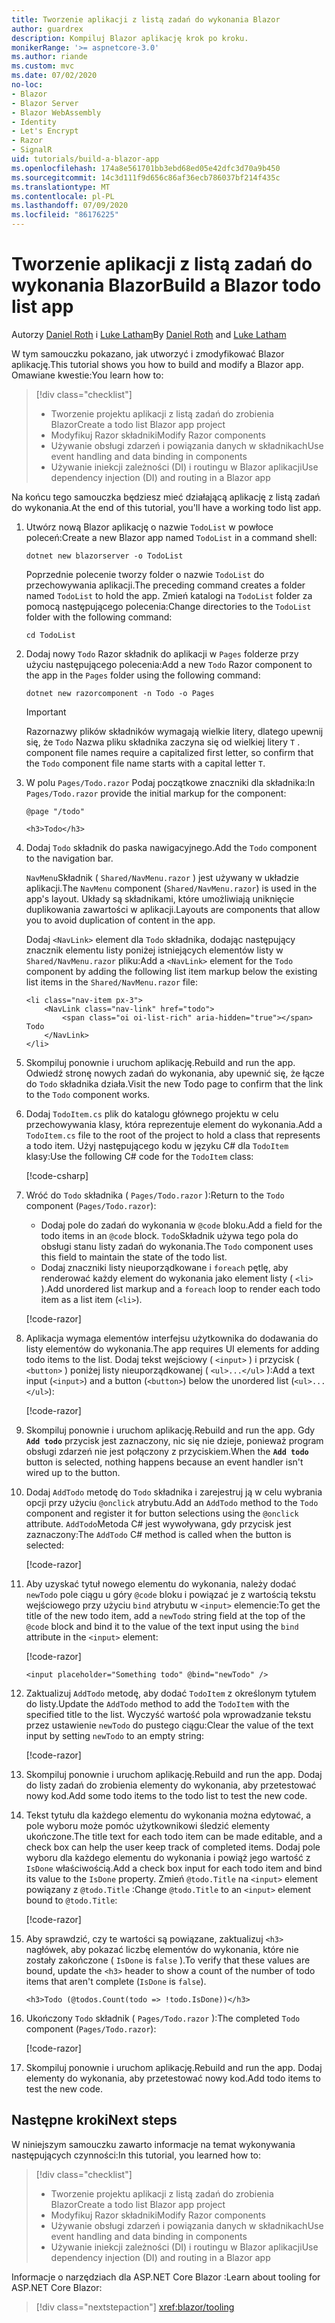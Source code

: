 ```yaml
---
title: Tworzenie aplikacji z listą zadań do wykonania Blazor
author: guardrex
description: Kompiluj Blazor aplikację krok po kroku.
monikerRange: '>= aspnetcore-3.0'
ms.author: riande
ms.custom: mvc
ms.date: 07/02/2020
no-loc:
- Blazor
- Blazor Server
- Blazor WebAssembly
- Identity
- Let's Encrypt
- Razor
- SignalR
uid: tutorials/build-a-blazor-app
ms.openlocfilehash: 174a8e561701bb3ebd68ed05e42dfc3d70a9b450
ms.sourcegitcommit: 14c3d111f9d656c86af36ecb786037bf214f435c
ms.translationtype: MT
ms.contentlocale: pl-PL
ms.lasthandoff: 07/09/2020
ms.locfileid: "86176225"
---
```

# <a name="build-a-blazor-todo-list-app"></a><span data-ttu-id="ca8f3-103">Tworzenie aplikacji z listą zadań do wykonania Blazor</span><span class="sxs-lookup"><span data-stu-id="ca8f3-103">Build a Blazor todo list app</span></span>

<span data-ttu-id="ca8f3-104">Autorzy [Daniel Roth](https://github.com/danroth27) i [Luke Latham](https://github.com/guardrex)</span><span class="sxs-lookup"><span data-stu-id="ca8f3-104">By [Daniel Roth](https://github.com/danroth27) and [Luke Latham](https://github.com/guardrex)</span></span>

<span data-ttu-id="ca8f3-105">W tym samouczku pokazano, jak utworzyć i zmodyfikować Blazor aplikację.</span><span class="sxs-lookup"><span data-stu-id="ca8f3-105">This tutorial shows you how to build and modify a Blazor app.</span></span> <span data-ttu-id="ca8f3-106">Omawiane kwestie:</span><span class="sxs-lookup"><span data-stu-id="ca8f3-106">You learn how to:</span></span>

> [!div class="checklist"]
> * <span data-ttu-id="ca8f3-107">Tworzenie projektu aplikacji z listą zadań do zrobienia Blazor</span><span class="sxs-lookup"><span data-stu-id="ca8f3-107">Create a todo list Blazor app project</span></span>
> * <span data-ttu-id="ca8f3-108">Modyfikuj Razor składniki</span><span class="sxs-lookup"><span data-stu-id="ca8f3-108">Modify Razor components</span></span>
> * <span data-ttu-id="ca8f3-109">Używanie obsługi zdarzeń i powiązania danych w składnikach</span><span class="sxs-lookup"><span data-stu-id="ca8f3-109">Use event handling and data binding in components</span></span>
> * <span data-ttu-id="ca8f3-110">Używanie iniekcji zależności (DI) i routingu w Blazor aplikacji</span><span class="sxs-lookup"><span data-stu-id="ca8f3-110">Use dependency injection (DI) and routing in a Blazor app</span></span>

<span data-ttu-id="ca8f3-111">Na końcu tego samouczka będziesz mieć działającą aplikację z listą zadań do wykonania.</span><span class="sxs-lookup"><span data-stu-id="ca8f3-111">At the end of this tutorial, you'll have a working todo list app.</span></span>

1. <span data-ttu-id="ca8f3-112">Utwórz nową Blazor aplikację o nazwie `TodoList` w powłoce poleceń:</span><span class="sxs-lookup"><span data-stu-id="ca8f3-112">Create a new Blazor app named `TodoList` in a command shell:</span></span>

   ```dotnetcli
   dotnet new blazorserver -o TodoList
   ```

   <span data-ttu-id="ca8f3-113">Poprzednie polecenie tworzy folder o nazwie `TodoList` do przechowywania aplikacji.</span><span class="sxs-lookup"><span data-stu-id="ca8f3-113">The preceding command creates a folder named `TodoList` to hold the app.</span></span> <span data-ttu-id="ca8f3-114">Zmień katalogi na `TodoList` folder za pomocą następującego polecenia:</span><span class="sxs-lookup"><span data-stu-id="ca8f3-114">Change directories to the `TodoList` folder with the following command:</span></span>

   ```dotnetcli
   cd TodoList
   ```

1. <span data-ttu-id="ca8f3-115">Dodaj nowy `Todo` Razor składnik do aplikacji w `Pages` folderze przy użyciu następującego polecenia:</span><span class="sxs-lookup"><span data-stu-id="ca8f3-115">Add a new `Todo` Razor component to the app in the `Pages` folder using the following command:</span></span>

   ```dotnetcli
   dotnet new razorcomponent -n Todo -o Pages
   ```

   > [!IMPORTANT]
   > Razor<span data-ttu-id="ca8f3-116">nazwy plików składników wymagają wielkie litery, dlatego upewnij się, że `Todo` Nazwa pliku składnika zaczyna się od wielkiej litery `T` .</span><span class="sxs-lookup"><span data-stu-id="ca8f3-116"> component file names require a capitalized first letter, so confirm that the `Todo` component file name starts with a capital letter `T`.</span></span>

1. <span data-ttu-id="ca8f3-117">W polu `Pages/Todo.razor` Podaj początkowe znaczniki dla składnika:</span><span class="sxs-lookup"><span data-stu-id="ca8f3-117">In `Pages/Todo.razor` provide the initial markup for the component:</span></span>

   ```razor
   @page "/todo"

   <h3>Todo</h3>
   ```

1. <span data-ttu-id="ca8f3-118">Dodaj `Todo` składnik do paska nawigacyjnego.</span><span class="sxs-lookup"><span data-stu-id="ca8f3-118">Add the `Todo` component to the navigation bar.</span></span>

   <span data-ttu-id="ca8f3-119">`NavMenu`Składnik ( `Shared/NavMenu.razor` ) jest używany w układzie aplikacji.</span><span class="sxs-lookup"><span data-stu-id="ca8f3-119">The `NavMenu` component (`Shared/NavMenu.razor`) is used in the app's layout.</span></span> <span data-ttu-id="ca8f3-120">Układy są składnikami, które umożliwiają uniknięcie duplikowania zawartości w aplikacji.</span><span class="sxs-lookup"><span data-stu-id="ca8f3-120">Layouts are components that allow you to avoid duplication of content in the app.</span></span>

   <span data-ttu-id="ca8f3-121">Dodaj `<NavLink>` element dla `Todo` składnika, dodając następujący znacznik elementu listy poniżej istniejących elementów listy w `Shared/NavMenu.razor` pliku:</span><span class="sxs-lookup"><span data-stu-id="ca8f3-121">Add a `<NavLink>` element for the `Todo` component by adding the following list item markup below the existing list items in the `Shared/NavMenu.razor` file:</span></span>

   ```razor
   <li class="nav-item px-3">
       <NavLink class="nav-link" href="todo">
           <span class="oi oi-list-rich" aria-hidden="true"></span> Todo
       </NavLink>
   </li>
   ```

1. <span data-ttu-id="ca8f3-122">Skompiluj ponownie i uruchom aplikację.</span><span class="sxs-lookup"><span data-stu-id="ca8f3-122">Rebuild and run the app.</span></span> <span data-ttu-id="ca8f3-123">Odwiedź stronę nowych zadań do wykonania, aby upewnić się, że łącze do `Todo` składnika działa.</span><span class="sxs-lookup"><span data-stu-id="ca8f3-123">Visit the new Todo page to confirm that the link to the `Todo` component works.</span></span>

1. <span data-ttu-id="ca8f3-124">Dodaj `TodoItem.cs` plik do katalogu głównego projektu w celu przechowywania klasy, która reprezentuje element do wykonania.</span><span class="sxs-lookup"><span data-stu-id="ca8f3-124">Add a `TodoItem.cs` file to the root of the project to hold a class that represents a todo item.</span></span> <span data-ttu-id="ca8f3-125">Użyj następującego kodu w języku C# dla `TodoItem` klasy:</span><span class="sxs-lookup"><span data-stu-id="ca8f3-125">Use the following C# code for the `TodoItem` class:</span></span>

   [!code-csharp[](build-a-blazor-app/samples_snapshot/3.x/TodoItem.cs)]

1. <span data-ttu-id="ca8f3-126">Wróć do `Todo` składnika ( `Pages/Todo.razor` ):</span><span class="sxs-lookup"><span data-stu-id="ca8f3-126">Return to the `Todo` component (`Pages/Todo.razor`):</span></span>

   * <span data-ttu-id="ca8f3-127">Dodaj pole do zadań do wykonania w `@code` bloku.</span><span class="sxs-lookup"><span data-stu-id="ca8f3-127">Add a field for the todo items in an `@code` block.</span></span> <span data-ttu-id="ca8f3-128">`Todo`Składnik używa tego pola do obsługi stanu listy zadań do wykonania.</span><span class="sxs-lookup"><span data-stu-id="ca8f3-128">The `Todo` component uses this field to maintain the state of the todo list.</span></span>
   * <span data-ttu-id="ca8f3-129">Dodaj znaczniki listy nieuporządkowane i `foreach` pętlę, aby renderować każdy element do wykonania jako element listy ( `<li>` ).</span><span class="sxs-lookup"><span data-stu-id="ca8f3-129">Add unordered list markup and a `foreach` loop to render each todo item as a list item (`<li>`).</span></span>

   [!code-razor[](build-a-blazor-app/samples_snapshot/3.x/ToDo4.razor?highlight=5-10,12-14)]

1. <span data-ttu-id="ca8f3-130">Aplikacja wymaga elementów interfejsu użytkownika do dodawania do listy elementów do wykonania.</span><span class="sxs-lookup"><span data-stu-id="ca8f3-130">The app requires UI elements for adding todo items to the list.</span></span> <span data-ttu-id="ca8f3-131">Dodaj tekst wejściowy ( `<input>` ) i przycisk ( `<button>` ) poniżej listy nieuporządkowanej ( `<ul>...</ul>` ):</span><span class="sxs-lookup"><span data-stu-id="ca8f3-131">Add a text input (`<input>`) and a button (`<button>`) below the unordered list (`<ul>...</ul>`):</span></span>

   [!code-razor[](build-a-blazor-app/samples_snapshot/3.x/ToDo5.razor?highlight=12-13)]

1. <span data-ttu-id="ca8f3-132">Skompiluj ponownie i uruchom aplikację.</span><span class="sxs-lookup"><span data-stu-id="ca8f3-132">Rebuild and run the app.</span></span> <span data-ttu-id="ca8f3-133">Gdy **`Add todo`** przycisk jest zaznaczony, nic się nie dzieje, ponieważ program obsługi zdarzeń nie jest połączony z przyciskiem.</span><span class="sxs-lookup"><span data-stu-id="ca8f3-133">When the **`Add todo`** button is selected, nothing happens because an event handler isn't wired up to the button.</span></span>

1. <span data-ttu-id="ca8f3-134">Dodaj `AddTodo` metodę do `Todo` składnika i zarejestruj ją w celu wybrania opcji przy użyciu `@onclick` atrybutu.</span><span class="sxs-lookup"><span data-stu-id="ca8f3-134">Add an `AddTodo` method to the `Todo` component and register it for button selections using the `@onclick` attribute.</span></span> <span data-ttu-id="ca8f3-135">`AddTodo`Metoda C# jest wywoływana, gdy przycisk jest zaznaczony:</span><span class="sxs-lookup"><span data-stu-id="ca8f3-135">The `AddTodo` C# method is called when the button is selected:</span></span>

   [!code-razor[](build-a-blazor-app/samples_snapshot/3.x/ToDo6.razor?highlight=2,7-10)]

1. <span data-ttu-id="ca8f3-136">Aby uzyskać tytuł nowego elementu do wykonania, należy dodać `newTodo` pole ciągu u góry `@code` bloku i powiązać je z wartością tekstu wejściowego przy użyciu `bind` atrybutu w `<input>` elemencie:</span><span class="sxs-lookup"><span data-stu-id="ca8f3-136">To get the title of the new todo item, add a `newTodo` string field at the top of the `@code` block and bind it to the value of the text input using the `bind` attribute in the `<input>` element:</span></span>

   [!code-razor[](build-a-blazor-app/samples_snapshot/3.x/ToDo7.razor?highlight=2)]

   ```razor
   <input placeholder="Something todo" @bind="newTodo" />
   ```

1. <span data-ttu-id="ca8f3-137">Zaktualizuj `AddTodo` metodę, aby dodać `TodoItem` z określonym tytułem do listy.</span><span class="sxs-lookup"><span data-stu-id="ca8f3-137">Update the `AddTodo` method to add the `TodoItem` with the specified title to the list.</span></span> <span data-ttu-id="ca8f3-138">Wyczyść wartość pola wprowadzanie tekstu przez ustawienie `newTodo` do pustego ciągu:</span><span class="sxs-lookup"><span data-stu-id="ca8f3-138">Clear the value of the text input by setting `newTodo` to an empty string:</span></span>

   [!code-razor[](build-a-blazor-app/samples_snapshot/3.x/ToDo8.razor?highlight=19-26)]

1. <span data-ttu-id="ca8f3-139">Skompiluj ponownie i uruchom aplikację.</span><span class="sxs-lookup"><span data-stu-id="ca8f3-139">Rebuild and run the app.</span></span> <span data-ttu-id="ca8f3-140">Dodaj do listy zadań do zrobienia elementy do wykonania, aby przetestować nowy kod.</span><span class="sxs-lookup"><span data-stu-id="ca8f3-140">Add some todo items to the todo list to test the new code.</span></span>

1. <span data-ttu-id="ca8f3-141">Tekst tytułu dla każdego elementu do wykonania można edytować, a pole wyboru może pomóc użytkownikowi śledzić elementy ukończone.</span><span class="sxs-lookup"><span data-stu-id="ca8f3-141">The title text for each todo item can be made editable, and a check box can help the user keep track of completed items.</span></span> <span data-ttu-id="ca8f3-142">Dodaj pole wyboru dla każdego elementu do wykonania i powiąż jego wartość z `IsDone` właściwością.</span><span class="sxs-lookup"><span data-stu-id="ca8f3-142">Add a check box input for each todo item and bind its value to the `IsDone` property.</span></span> <span data-ttu-id="ca8f3-143">Zmień `@todo.Title` na `<input>` element powiązany z `@todo.Title` :</span><span class="sxs-lookup"><span data-stu-id="ca8f3-143">Change `@todo.Title` to an `<input>` element bound to `@todo.Title`:</span></span>

   [!code-razor[](build-a-blazor-app/samples_snapshot/3.x/ToDo9.razor?highlight=5-6)]

1. <span data-ttu-id="ca8f3-144">Aby sprawdzić, czy te wartości są powiązane, zaktualizuj `<h3>` nagłówek, aby pokazać liczbę elementów do wykonania, które nie zostały zakończone ( `IsDone` is `false` ).</span><span class="sxs-lookup"><span data-stu-id="ca8f3-144">To verify that these values are bound, update the `<h3>` header to show a count of the number of todo items that aren't complete (`IsDone` is `false`).</span></span>

   ```razor
   <h3>Todo (@todos.Count(todo => !todo.IsDone))</h3>
   ```

1. <span data-ttu-id="ca8f3-145">Ukończony `Todo` składnik ( `Pages/Todo.razor` ):</span><span class="sxs-lookup"><span data-stu-id="ca8f3-145">The completed `Todo` component (`Pages/Todo.razor`):</span></span>

   [!code-razor[](build-a-blazor-app/samples_snapshot/3.x/Todo.razor)]

1. <span data-ttu-id="ca8f3-146">Skompiluj ponownie i uruchom aplikację.</span><span class="sxs-lookup"><span data-stu-id="ca8f3-146">Rebuild and run the app.</span></span> <span data-ttu-id="ca8f3-147">Dodaj elementy do wykonania, aby przetestować nowy kod.</span><span class="sxs-lookup"><span data-stu-id="ca8f3-147">Add todo items to test the new code.</span></span>

## <a name="next-steps"></a><span data-ttu-id="ca8f3-148">Następne kroki</span><span class="sxs-lookup"><span data-stu-id="ca8f3-148">Next steps</span></span>

<span data-ttu-id="ca8f3-149">W niniejszym samouczku zawarto informacje na temat wykonywania następujących czynności:</span><span class="sxs-lookup"><span data-stu-id="ca8f3-149">In this tutorial, you learned how to:</span></span>

> [!div class="checklist"]
> * <span data-ttu-id="ca8f3-150">Tworzenie projektu aplikacji z listą zadań do zrobienia Blazor</span><span class="sxs-lookup"><span data-stu-id="ca8f3-150">Create a todo list Blazor app project</span></span>
> * <span data-ttu-id="ca8f3-151">Modyfikuj Razor składniki</span><span class="sxs-lookup"><span data-stu-id="ca8f3-151">Modify Razor components</span></span>
> * <span data-ttu-id="ca8f3-152">Używanie obsługi zdarzeń i powiązania danych w składnikach</span><span class="sxs-lookup"><span data-stu-id="ca8f3-152">Use event handling and data binding in components</span></span>
> * <span data-ttu-id="ca8f3-153">Używanie iniekcji zależności (DI) i routingu w Blazor aplikacji</span><span class="sxs-lookup"><span data-stu-id="ca8f3-153">Use dependency injection (DI) and routing in a Blazor app</span></span>

<span data-ttu-id="ca8f3-154">Informacje o narzędziach dla ASP.NET Core Blazor :</span><span class="sxs-lookup"><span data-stu-id="ca8f3-154">Learn about tooling for ASP.NET Core Blazor:</span></span>

> [!div class="nextstepaction"]
> <xref:blazor/tooling>
